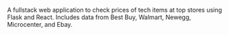 A fullstack web application to check prices of tech items at top stores using Flask and React.
Includes data from Best Buy, Walmart, Newegg, Microcenter, and Ebay.
